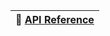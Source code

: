 | 📖 [API Reference](http://negezor.github.io/hybrid-torrent-tracker/reference) |
|------------------------------------------------------------------------------|
